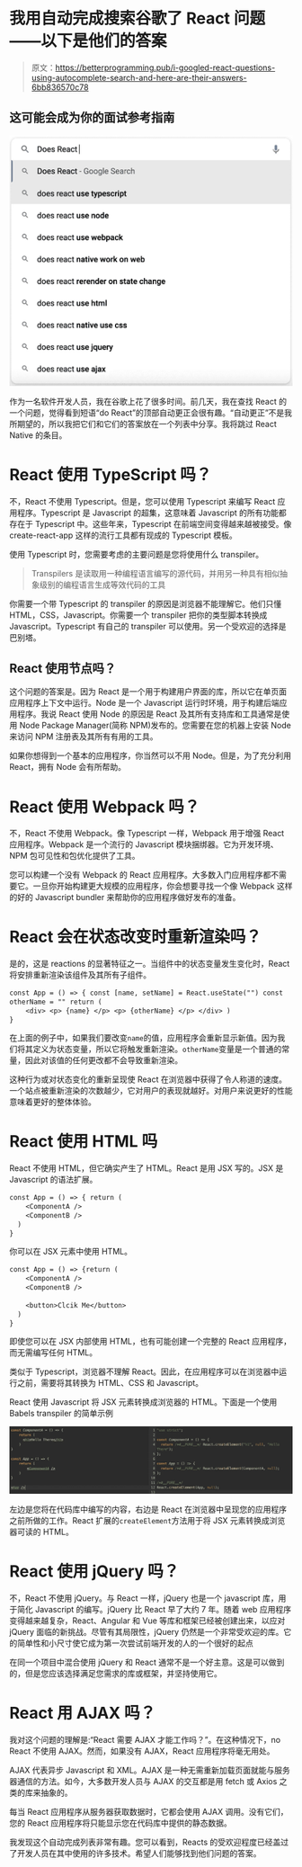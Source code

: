 # 我用自动完成搜索谷歌了 React 问题——以下是他们的答案

> 原文：<https://betterprogramming.pub/i-googled-react-questions-using-autocomplete-search-and-here-are-their-answers-6bb836570c78>

## 这可能会成为你的面试参考指南

![](img/570fe439e235fcbedc503748e5d983b9.png)

作为一名软件开发人员，我在谷歌上花了很多时间。前几天，我在查找 React 的一个问题，觉得看到短语“do React”的顶部自动更正会很有趣。“自动更正”不是我所期望的，所以我把它们和它们的答案放在一个列表中分享。我将跳过 React Native 的条目。

# React 使用 TypeScript 吗？

不，React 不使用 Typescript。但是，您可以使用 Typescript 来编写 React 应用程序。Typescript 是 Javascript 的超集，这意味着 Javascript 的所有功能都存在于 Typescript 中。这些年来，Typescript 在前端空间变得越来越被接受。像 create-react-app 这样的流行工具都有现成的 Typescript 模板。

使用 Typescript 时，您需要考虑的主要问题是您将使用什么 transpiler。

> Transpilers 是读取用一种编程语言编写的源代码，并用另一种具有相似抽象级别的编程语言生成等效代码的工具

你需要一个带 Typescript 的 transpiler 的原因是浏览器不能理解它。他们只懂 HTML，CSS，Javascript。你需要一个 transpiler 把你的类型脚本转换成 Javascript。Typescript 有自己的 transpiler 可以使用。另一个受欢迎的选择是巴别塔。

## React 使用节点吗？

这个问题的答案是。因为 React 是一个用于构建用户界面的库，所以它在单页面应用程序上下文中运行。Node 是一个 Javascript 运行时环境，用于构建后端应用程序。我说 React 使用 Node 的原因是 React 及其所有支持库和工具通常是使用 Node Package Manager(简称 NPM)发布的。您需要在您的机器上安装 Node 来访问 NPM 注册表及其所有有用的工具。

如果你想得到一个基本的应用程序，你当然可以不用 Node。但是，为了充分利用 React，拥有 Node 会有所帮助。

# React 使用 Webpack 吗？

不，React 不使用 Webpack。像 Typescript 一样，Webpack 用于增强 React 应用程序。Webpack 是一个流行的 Javascript 模块捆绑器。它为开发环境、NPM 包可见性和包优化提供了工具。

您可以构建一个没有 Webpack 的 React 应用程序。大多数入门应用程序都不需要它。一旦你开始构建更大规模的应用程序，你会想要寻找一个像 Webpack 这样的好的 Javascript bundler 来帮助你的应用程序做好发布的准备。

# React 会在状态改变时重新渲染吗？

是的，这是 reactions 的显著特征之一。当组件中的状态变量发生变化时，React 将安排重新渲染该组件及其所有子组件。

```
const App = () => { const [name, setName] = React.useState("") const otherName = "" return (
    <div> <p> {name} </p> <p> {otherName} </p> </div> )
}
```

在上面的例子中，如果我们要改变`name`的值，应用程序会重新显示新值。因为我们将其定义为状态变量，所以它将触发重新渲染。`otherName`变量是一个普通的常量，因此对该值的任何更改都不会导致重新渲染。

这种行为或对状态变化的重新呈现使 React 在浏览器中获得了令人称道的速度。一个站点被重新渲染的次数越少，它对用户的表现就越好。对用户来说更好的性能意味着更好的整体体验。

# React 使用 HTML 吗

React 不使用 HTML，但它确实产生了 HTML。React 是用 JSX 写的。JSX 是 Javascript 的语法扩展。

```
const App = () => { return (
    <ComponentA />
    <ComponentB />  
  )
}
```

你可以在 JSX 元素中使用 HTML。

```
const App = () => {return (
    <ComponentA />
    <ComponentB />  

    <button>Clcik Me</button> 
  )
}
```

即使您可以在 JSX 内部使用 HTML，也有可能创建一个完整的 React 应用程序，而无需编写任何 HTML。

类似于 Typescript，浏览器不理解 React。因此，在应用程序可以在浏览器中运行之前，需要将其转换为 HTML、CSS 和 Javascript。

React 使用 Javascript 将 JSX 元素转换成浏览器的 HTML。下面是一个使用 Babels transpiler 的简单示例

![](img/4f4cc8b9b17d99c4725b2ffc4ae8b15b.png)

左边是您将在代码库中编写的内容，右边是 React 在浏览器中呈现您的应用程序之前所做的工作。React 扩展的`createElement`方法用于将 JSX 元素转换成浏览器可读的 HTML。

# React 使用 jQuery 吗？

不，React 不使用 jQuery。与 React 一样，jQuery 也是一个 javascript 库，用于简化 Javascript 的编写。jQuery 比 React 早了大约 7 年。随着 web 应用程序变得越来越复杂，React、Angular 和 Vue 等库和框架已经被创建出来，以应对 jQuery 面临的新挑战。尽管有其局限性，jQuery 仍然是一个非常受欢迎的库。它的简单性和小尺寸使它成为第一次尝试前端开发的人的一个很好的起点

在同一个项目中混合使用 jQuery 和 React 通常不是一个好主意。这是可以做到的，但是您应该选择满足您需求的库或框架，并坚持使用它。

# React 用 AJAX 吗？

我对这个问题的理解是:“React 需要 AJAX 才能工作吗？”。在这种情况下，no React 不使用 AJAX。然而，如果没有 AJAX，React 应用程序将毫无用处。

AJAX 代表异步 Javascript 和 XML。AJAX 是一种无需重新加载页面就能与服务器通信的方法。如今，大多数开发人员与 AJAX 的交互都是用 fetch 或 Axios 之类的库来抽象的。

每当 React 应用程序从服务器获取数据时，它都会使用 AJAX 调用。没有它们，您的 React 应用程序将只能显示您在代码库中提供的静态数据。

我发现这个自动完成列表非常有趣。您可以看到，Reacts 的受欢迎程度已经盖过了开发人员在其中使用的许多技术。希望人们能够找到他们问题的答案。